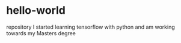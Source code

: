 # hello-world
repository 
I started learning tensorflow with python 
and am working towards my Masters degree

